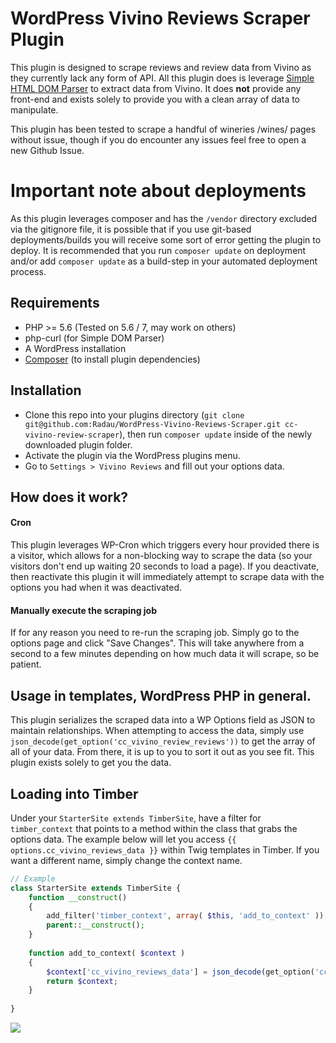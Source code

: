 # WordPress Vivino Reviews Scraper Plugin

This plugin is designed to scrape reviews and review data from Vivino 
as they currently lack any form of API. All this plugin does is leverage 
[Simple HTML DOM Parser](https://github.com/sunra/php-simple-html-dom-parser) 
to extract data from Vivino. It does **not** provide any front-end and exists 
solely to provide you with a clean array of data to manipulate.

This plugin has been tested to scrape a handful of wineries /wines/ pages without issue, though if you do encounter any issues feel free to open a new Github Issue.

# Important note about deployments
As this plugin leverages composer and has the `/vendor` directory excluded via the gitignore file, it is possible that if you use git-based deployments/builds you will receive some sort of error getting the plugin to deploy. It is recommended that you run `composer update` on deployment and/or add `composer update` as a build-step in your automated deployment process.

## Requirements
* PHP >= 5.6 (Tested on 5.6 / 7, may work on others)
* php-curl (for Simple DOM Parser)
* A WordPress installation
* [Composer](https://getcomposer.org/) (to install plugin dependencies)

## Installation
* Clone this repo into your plugins directory (`git clone git@github.com:Radau/WordPress-Vivino-Reviews-Scraper.git cc-vivino-review-scraper`), then run `composer update` inside of 
the newly downloaded plugin folder.
* Activate the plugin via the WordPress plugins menu.
* Go to `Settings > Vivino Reviews` and fill out your options data.

## How does it work?
#### Cron
This plugin leverages WP-Cron which triggers every hour provided there is a visitor, which allows for a non-blocking way to scrape the data (so your visitors don't end up waiting 20 seconds to load a page). If you deactivate, then reactivate this plugin it will immediately attempt to scrape data with the options you had when it was deactivated.

#### Manually execute the scraping job
If for any reason you need to re-run the scraping job. Simply go to the options page and click "Save Changes". This will take anywhere from a second to a few minutes depending on how much data it will scrape, so be patient.

## Usage in templates, WordPress PHP in general.
This plugin serializes the scraped data into a WP Options field as JSON to maintain relationships. When attempting to access the data, simply use `json_decode(get_option('cc_vivino_review_reviews'))` to get the array of all of your data. From there, it is up to you to sort it out as you see fit. This plugin exists solely to get you the data.

## Loading into Timber
Under your `StarterSite extends TimberSite`, have a filter for `timber_context` that points to a method within the class that grabs the options data. The example below will let you access `{{ options.cc_vivino_reviews_data }}` within Twig templates in Timber. If you want a different name, simply change the context name.
```php
// Example
class StarterSite extends TimberSite {
    function __construct()
    {
        add_filter('timber_context', array( $this, 'add_to_context' )); // Make sure you have this...
        parent::__construct();
    }
    
    function add_to_context( $context )
    {
        $context['cc_vivino_reviews_data'] = json_decode(get_option('cc_vivino_review_reviews')); // And this
        return $context;
    }
    
}
```

<img src="http://i.imgur.com/4uwaf07.png">
